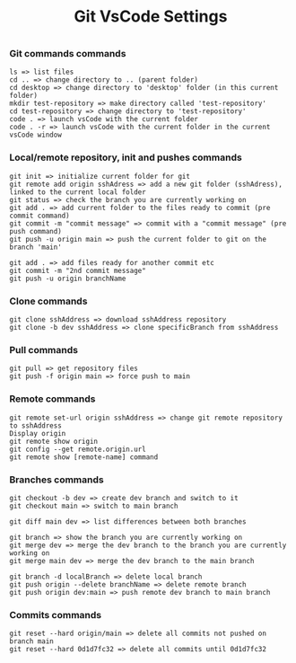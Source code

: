 <h1 style='padding:1rem;font-weight:bold' align='center'>Git VsCode Settings</h1>

### Git commands commands

    ls => list files
    cd .. => change directory to .. (parent folder)
    cd desktop => change directory to 'desktop' folder (in this current folder)
    mkdir test-repository => make directory called 'test-repository'
    cd test-repository => change directory to 'test-repository'
    code . => launch vsCode with the current folder
    code . -r => launch vsCode with the current folder in the current vsCode window

### Local/remote repository, init and pushes commands

    git init => initialize current folder for git
    git remote add origin sshAdress => add a new git folder (sshAdress), linked to the current local folder
    git status => check the branch you are currently working on
    git add . => add current folder to the files ready to commit (pre commit command)
    git commit -m "commit message" => commit with a "commit message" (pre push command)
    git push -u origin main => push the current folder to git on the branch 'main'

    git add . => add files ready for another commit etc
    git commit -m "2nd commit message"
    git push -u origin branchName

### Clone commands

    git clone sshAddress => download sshAddress repository
    git clone -b dev sshAddress => clone specificBranch from sshAddress

### Pull commands

    git pull => get repository files
    git push -f origin main => force push to main

### Remote commands

    git remote set-url origin sshAddress => change git remote repository to sshAddress
    Display origin
    git remote show origin
    git config --get remote.origin.url
    git remote show [remote-name] command

### Branches commands

    git checkout -b dev => create dev branch and switch to it
    git checkout main => switch to main branch

    git diff main dev => list differences between both branches

    git branch => show the branch you are currently working on
    git merge dev => merge the dev branch to the branch you are currently working on
    git merge main dev => merge the dev branch to the main branch

    git branch -d localBranch => delete local branch
    git push origin --delete branchName => delete remote branch
    git push origin dev:main => push remote dev branch to main branch

### Commits commands

    git reset --hard origin/main => delete all commits not pushed on branch main
    git reset --hard 0d1d7fc32 => delete all commits until 0d1d7fc32


